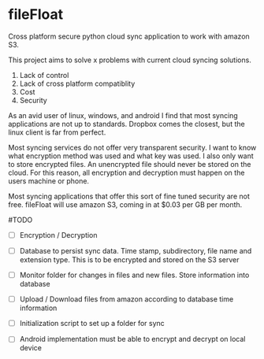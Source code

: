 # fileFloat
Cross platform secure python cloud sync application to work with amazon S3.

This project aims to solve x problems with current cloud syncing solutions.
1. Lack of control
2. Lack of cross platform compatiblity
3. Cost
4. Security

As an avid user of linux, windows, and android I find that most syncing applications are not up to standards. Dropbox comes the closest, but the linux client is far from perfect.

Most syncing services do not offer very transparent security. I want to know what encryption method was used and what key was used. I also only want to store encrypted files. An unencrypted file should never be stored on the cloud. For this reason, all encryption and decryption must happen on the users machine or phone.

Most syncing applications that offer this sort of fine tuned security are not free. fileFloat will use amazon S3, coming in at $0.03 per GB per month.

#TODO
- [ ] Encryption / Decryption
- [ ] Database to persist sync data. Time stamp, subdirectory, file name and extension type. This is to be encrypted and stored on the S3 server
- [ ] Monitor folder for changes in files and new files. Store information into database
- [ ] Upload / Download files from amazon according to database time information
- [ ] Initialization script to set up a folder for sync
- [ ] Android implementation must be able to encrypt and decrypt on local device

